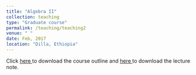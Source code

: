 ```yaml
---
title: "Algebra II"
collection: teaching
type: "Graduate course"
permalink: /teaching/teaching2
venue: " "
date: Feb, 2017
location: "Dilla, Ethiopia"
---
```

Click <a href="https://dkboku.github.io/files/AlgebraIIcourseoutline.pdf"> here </a> to download the course outline and <a href="https://dkboku.github.io/files/chapter1.pdf"> here </a>  to download the lecture note. 

